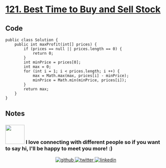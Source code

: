 # [121. Best Time to Buy and Sell Stock](https://leetcode.com/problems/best-time-to-buy-and-sell-stock/)
## Code
```
public class Solution {
    public int maxProfit(int[] prices) {
        if (prices == null || prices.length == 0) {
            return 0;
        }
        int minPrice = prices[0];
        int max = 0;
        for (int i = 1; i < prices.length; i ++) {
            max = Math.max(max, prices[i] - minPrice);
            minPrice = Math.min(minPrice, prices[i]);
        }
        return max;
    }
}
```
## Notes

### <img src="https://media.giphy.com/media/LnQjpWaON8nhr21vNW/giphy.gif" width="60"> <b>I love connecting with different people</b> so if you want to say <b>hi, I'll be happy to meet you more!</b> :)

<div align="center">
<a href="https://github.com/creeper-exe" target="_blank">
<img src=https://img.shields.io/badge/github-%2324292e.svg?&style=for-the-badge&logo=github&logoColor=white alt=github style="margin-bottom: 5px;" />
</a>
<a href="https://twitter.com/Nouureldin_Ehab" target="_blank">
<img src=https://img.shields.io/badge/twitter-%2300acee.svg?&style=for-the-badge&logo=twitter&logoColor=white alt=twitter style="margin-bottom: 5px;" />
</a>
<a href="https://linkedin.com/in/noureldin-ehab-a57940190" target="_blank">
<img src=https://img.shields.io/badge/linkedin-%231E77B5.svg?&style=for-the-badge&logo=linkedin&logoColor=white alt=linkedin style="margin-bottom: 5px;" />
</a>  
</div>  
  
